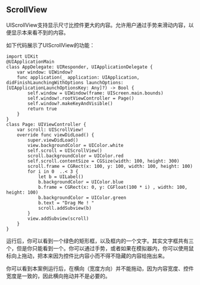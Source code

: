 
## ScrollView

UIScrollView支持显示尺寸比控件更大的内容。允许用户通过手势来滑动内容，以便显示本来看不到的内容。

如下代码展示了UIScrollView的功能：

    import UIKit
    @UIApplicationMain
    class AppDelegate: UIResponder, UIApplicationDelegate {
        var window: UIWindow?
        func application(_ application: UIApplication, didFinishLaunchingWithOptions launchOptions: [UIApplicationLaunchOptionsKey: Any]?) -> Bool {
            self.window = UIWindow(frame: UIScreen.main.bounds)
            self.window!.rootViewController = Page()
            self.window?.makeKeyAndVisible()
            return true
        }
    }
    class Page: UIViewController {
        var scroll: UIScrollView!
        override func viewDidLoad() {
            super.viewDidLoad()
            view.backgroundColor = UIColor.white
            self.scroll = UIScrollView()
            scroll.backgroundColor = UIColor.red
            self.scroll.contentSize = CGSize(width: 100, height: 300)
            scroll.frame = CGRect(x: 100, y: 100, width: 100, height: 100)
            for i in 0  ..< 3 {
                let b = UILabel()
                b.backgroundColor = UIColor.blue
                b.frame = CGRect(x: 0, y: CGFloat(100 * i) , width: 100, height: 100)
                b.backgroundColor = UIColor.green
                b.text = "Drag Me ! "
                scroll.addSubview(b)
            }
            view.addSubview(scroll)
        }
    }

运行后，你可以看到一个绿色的矩形框，以及框内的一个文字。其实文字框共有三个，但是你只能看到一个。你可以通过手势，或者如果在模拟器内，你可以使用鼠标向上拖动，把本来因为控件比内容小而不得不隐藏的内容给拖出来。

你可以看到本案例运行后，在横向（宽度方向）并不能拖动，因为内容宽度、控件宽度是一致的，因此横向拖动并不是必要的。
